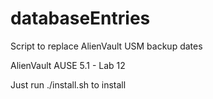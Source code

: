 # databaseEntries
Script to replace AlienVault USM backup dates

AlienVault AUSE 5.1 - Lab 12

Just run ./install.sh to install
